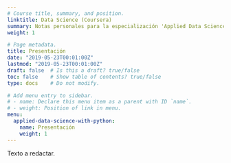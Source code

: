 ```yaml
---
# Course title, summary, and position.
linktitle: Data Science (Coursera)
summary: Notas personales para la especialización 'Applied Data Science with Python' ofrecida por 'Coursera'.
weight: 1

# Page metadata.
title: Presentación
date: "2019-05-23T00:01:00Z"
lastmod: "2019-05-23T00:01:00Z"
draft: false  # Is this a draft? true/false
toc: false    # Show table of contents? true/false
type: docs    # Do not modify.

# Add menu entry to sidebar.
# - name: Declare this menu item as a parent with ID `name`.
# - weight: Position of link in menu.
menu: 
  applied-data-science-with-python:
    name: Presentación
    weight: 1
---
```


Texto a redactar.
